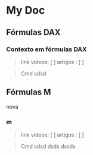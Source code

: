 
# My Doc

## Fórmulas DAX

### Contexto em fórmulas DAX

> link
> videos: [ ]
> artigos : [ ]

> Cmd 
sdsd


## Fórmulas M

nova 

### m

> link
> videos: [ ]
> artigos : [ ]

> Cmd 
sdsd
dsds
dssds